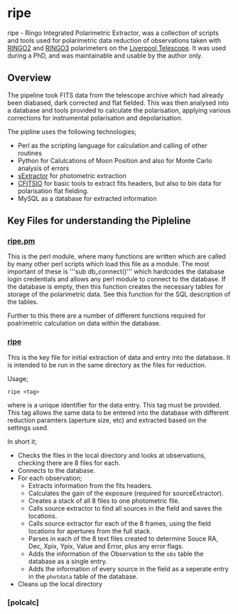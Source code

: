 # ripe

ripe - Ringo Integrated Polarimetric Extractor, was a collection of scripts and tools used for polarimetric data reduction of observations taken with [RINGO2](https://telescope.livjm.ac.uk/TelInst/Inst/RINGO2/) and [RINGO3](https://telescope.livjm.ac.uk/TelInst/Inst/RINGO3/) polarimeters on the [Liverpool Telescope](https://telescope.livjm.ac.uk/). It was used during a PhD, and was maintainable and usable by the author only.

## Overview

The pipeline took FITS data from the telescope archive which had already been diabased, dark corrected and flat fielded. This was then analysed into a database and tools provided to calculate the polarisation, applying various corrections for instrumental polarisation and depolarisation.

The pipline uses the following technologies;
* Perl as the scripting language for calculation and calling of other routines
* Python for Calulcations of Moon Position and also for Monte Carlo analysis of errors
* [sExtractor](https://www.astromatic.net/software/sextractor) for photometric extraction
* [CFITSIO](https://heasarc.gsfc.nasa.gov/fitsio/) for basic tools to extract fits headers, but also to bin data for polarisation flat fielding.
* MySQL as a database for extracted information


## Key Files for understanding the Pipleline 

### [ripe.pm](https://github.com/blancmatter/ripe/blob/master/lib/ripe.pm)
This is the perl module, where many functions are written which are called by many other perl scripts which load this file as a module. The most important of these is '''sub db_connect()''' which hardcodes the database login credentials and allows any perl module to connect to the database. If the database is empty, then this function creates the necessary tables for storage of the polarimetric data. See this function for the SQL description of the tables.

Further to this there are a number of different functions required for poalrimetric calculation on data within the database.

### [ripe](bin/ripe) 
This is the key file for initial extraction of data and entry into the database. It is intended to be run in the same directory as the files for reduction.

Usage;
```
ripe <tag>
```
where <tag> is a unique identifier for the data entry. This tag must be provided. This tag allows the same data to be entered into the database with different reduction paramters (aperture size, etc) and extracted based on the settings used.

In short it;
* Checks the files in the local directory and looks at observations, checking there are 8 files for each.
* Connects to the database.
* For each observation;
  * Extracts information from the fits headers.
  * Calculates the gain of the exposure (required for sourceExtractor).
  * Creates a stack of all 8 files to one photometric file.
  * Calls source extractor to find all sources in the field and saves the locations.
  * Calls source extractor for each of the 8 frames, using the field locations for apertures from the full stack.
  * Parses in each of the 8 text files created to determine Souce RA, Dec, Xpix, Ypix, Value and Error, plus any error flags.
  * Adds the information of the Observation to the `obs` table the database as a single entry.
  * Adds the information of every source in the field as a seperate entry in the `photdata` table of the database.
* Cleans up the local directory


### [polcalc]
